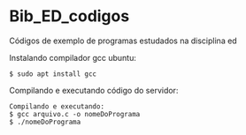 # Bib_ED_codigos
Códigos de exemplo de programas estudados na disciplina ed

Instalando compilador gcc ubuntu:

```
$ sudo apt install gcc

```

Compilando e executando código do servidor:

```
Compilando e executando:
$ gcc arquivo.c -o nomeDoPrograma
$ ./nomeDoPrograma
```

